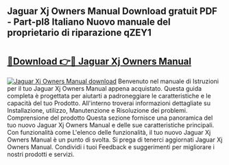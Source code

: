 ## Jaguar Xj Owners Manual Download gratuit PDF - Part-pI8 Italiano Nuovo manuale del proprietario di riparazione qZEY1

# <h2><a href="http://dfdky73.blite.top/?on=Jaguar+Xj+Owners+Manual">🔗Download 👉🔴 Jaguar Xj Owners Manual</a></h2>

[![Jaguar Xj Owners Manual download](https://i.imgur.com/lujVjoI.png)](http://dfdky73.blite.top/?on=Jaguar+Xj+Owners+Manual)
Benvenuto nel manuale di Istruzioni per il tuo Jaguar Xj Owners Manual appena acquistato. Questa guida completa è progettata per aiutarti a padroneggiare le caratteristiche e le capacità del tuo Prodotto. All'interno troverai informazioni dettagliate su Installazione, utilizzo, Manutenzione e Risoluzione dei problemi. Comprensione del prodotto Questa sezione fornisce una panoramica del tuo nuovo Jaguar Xj Owners Manual e delle sue caratteristiche principali. Con funzionalità come L'elenco delle funzionalità, il tuo nuovo Jaguar Xj Owners Manual è un punto di svolta. Si prega di tenerci aggiornati Jaguar Xj Owners Manual. Condividi i tuoi Feedback e suggerimenti per migliorare i nostri prodotti e servizi.
